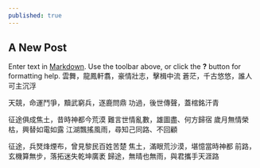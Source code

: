 ```yaml
---
published: true
---
```

## A New Post

Enter text in [Markdown](http://daringfireball.net/projects/markdown/). Use the toolbar above, or click the **?** button for formatting help.
雲舞，龍鳳軒翥，豪情壯志，擊楫中流
蒼茫，千古悠悠，誰人可主沉浮

天競，命運鬥爭，黷武窮兵，逐鹿問鼎
功過，後世傳聲，蓋棺銘汗青

征途俱成焦土，昔時神都今荒漠
難言世情亂數，雄圖盡、何方歸宿
歲月無情榮枯，興替如電如露
江湖飄搖風雨，尋知己同路、不回顧

征途，兵燹烽煙布，曾見黎民百姓苦楚
焦土，滿眼荒沙漠，堪憶當時神都
前路，玄機算無步，落拓迷失乾坤廣袤
歸途，無晴也無雨，與君攜手天涯路
